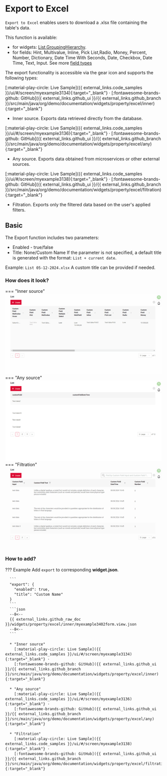 # Export to Excel
`Export to Excel` enables users to download a .xlsx file containing the table's data.

This function is available:
 
* for widgets: [List](/widget/type/list/list),[GroupingHierarchy](/widget/type/groupinghierarchy/groupinghierarchy).
* for fields: Hint, Multivalue, Inline, Pick List,Radio, Money, Percent, Number, Dictionary, Date Time With Seconds, Date, Checkbox, Date Time, Text, Input.
See more [field types](/widget/fields/fieldtypes/)

The export functionality is accessible via the gear icon and supports the following types:

[:material-play-circle: Live Sample]({{ external_links.code_samples }}/ui/#/screen/myexample3134){:target="_blank"} ·
[:fontawesome-brands-github: GitHub]({{ external_links.github_ui }}/{{ external_links.github_branch }}/src/main/java/org/demo/documentation/widgets/property/excel/inner){:target="_blank"}

* Inner source. Exports data retrieved directly from the database.

[:material-play-circle: Live Sample]({{ external_links.code_samples }}/ui/#/screen/myexample3136){:target="_blank"} ·
[:fontawesome-brands-github: GitHub]({{ external_links.github_ui }}/{{ external_links.github_branch }}/src/main/java/org/demo/documentation/widgets/property/excel/any){:target="_blank"}
 
* Any source. Exports data obtained from microservices or other external sources.

[:material-play-circle: Live Sample]({{ external_links.code_samples }}/ui/#/screen/myexample3138){:target="_blank"} ·
[:fontawesome-brands-github: GitHub]({{ external_links.github_ui }}/{{ external_links.github_branch }}/src/main/java/org/demo/documentation/widgets/property/excel/filtration){:target="_blank"}

* Filtration. Exports only the filtered data based on the user's applied filters.
 
## Basic
The Export function includes two parameters:

* Enabled -  true/false
* Title: None/Custom Name 
If the parameter is not specified, a default title is generated with the format: `List + current date`.

Example: `List 05-12-2024.xlsx`
A custom title can be provided if needed.

### How does it look?
=== "Inner source"
    ![inner_export_excel.gif](inner_export_excel.gif)
=== "Any source"
    ![any_export_excel.gif](any_export_excel.gif)
=== "Filtration"
    ![fltr_export_excel.gif](fltr_export_excel.gif)

### How to add?
??? Example
      Add `export` to corresponding **widget.json**.
    
      ```  
      "export": {
        "enabled": true,
        "title": "Custom Name"
      }
      ```
      ```json
      --8<--
      {{ external_links.github_raw_doc }}/widgets/property/excel/inner/myexample3402form.view.json
      --8<--
      ``` 

      * "Inner source"
        [:material-play-circle: Live Sample]({{ external_links.code_samples }}/ui/#/screen/myexample3134){:target="_blank"} ·
        [:fontawesome-brands-github: GitHub]({{ external_links.github_ui }}/{{ external_links.github_branch }}/src/main/java/org/demo/documentation/widgets/property/excel/inner){:target="_blank"}
      
      * "Any source"
        [:material-play-circle: Live Sample]({{ external_links.code_samples }}/ui/#/screen/myexample3136){:target="_blank"} ·
        [:fontawesome-brands-github: GitHub]({{ external_links.github_ui }}/{{ external_links.github_branch }}/src/main/java/org/demo/documentation/widgets/property/excel/any){:target="_blank"}

      * "Filtration"
        [:material-play-circle: Live Sample]({{ external_links.code_samples }}/ui/#/screen/myexample3138){:target="_blank"} ·
        [:fontawesome-brands-github: GitHub]({{ external_links.github_ui }}/{{ external_links.github_branch }}/src/main/java/org/demo/documentation/widgets/property/excel/filtration){:target="_blank"}
